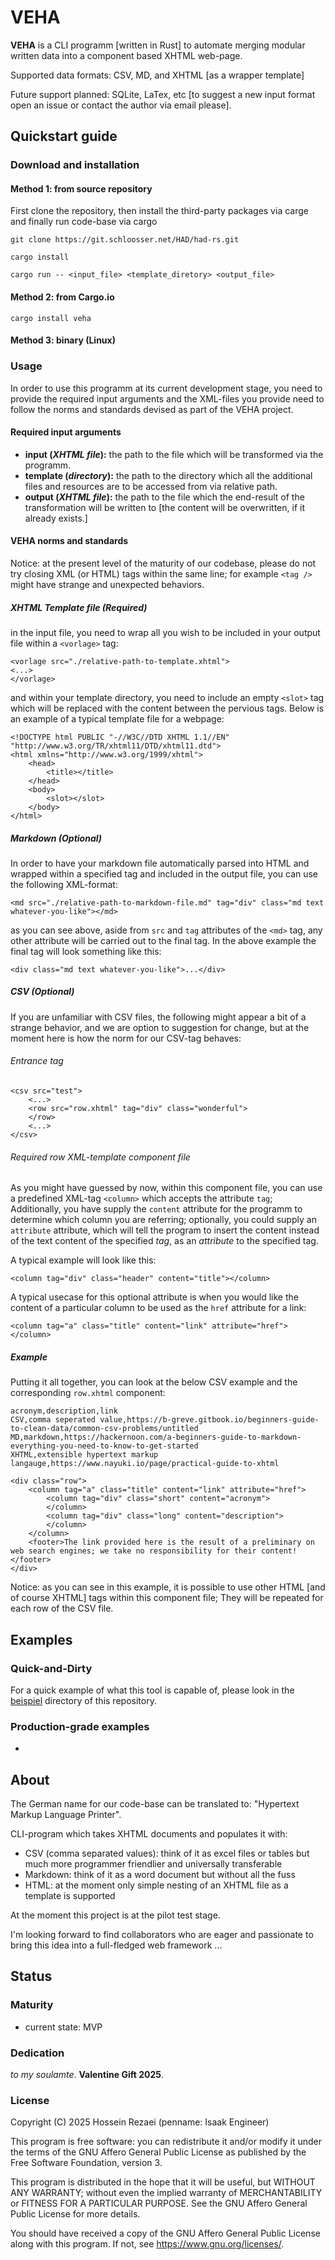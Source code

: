 # VEHA

**VEHA** is a CLI programm [written in Rust] to automate merging modular written data into a component based XHTML web-page.

Supported data formats: CSV, MD, and XHTML [as a wrapper template]

Future support planned: SQLite, LaTex, etc [to suggest a new input format open an issue or contact the author via email please].

## Quickstart guide

### Download and installation

#### Method 1: from source repository

First clone the repository, then install the third-party packages via carge and finally run code-base via cargo

```
git clone https://git.schloosser.net/HAD/had-rs.git

cargo install

cargo run -- <input_file> <template_diretory> <output_file>
```

#### Method 2: from Cargo.io

```
cargo install veha
```

#### Method 3: binary (Linux)

### Usage

In order to use this programm at its current development stage, you need to provide the required input arguments and the XML-files you provide need to follow the norms and standards devised as part of the VEHA project.

#### Required input arguments

- **input (_XHTML file_):** the path to the file which will be transformed via the programm.
- **template (_directory_):** the path to the directory which all the additional files and resources are to be accessed from via relative path.
- **output (_XHTML file_):** the path to the file which the end-result of the transformation will be written to [the content will be overwritten, if it already exists.]

#### VEHA norms and standards

Notice: at the present level of the maturity of our codebase, please do not try closing XML (or HTML) tags within the same line; for example `<tag />` might have strange and unexpected behaviors.

##### XHTML Template file (Required)

in the input file, you need to wrap all you wish to be included in your output file within a `<vorlage>` tag:

```
<vorlage src="./relative-path-to-template.xhtml">
<...>
</vorlage>
```

and within your template directory, you need to include an empty `<slot>` tag which will be replaced with the content between the pervious tags.
Below is an example of a typical template file for a webpage:

```
<!DOCTYPE html PUBLIC "-//W3C//DTD XHTML 1.1//EN"
"http://www.w3.org/TR/xhtml11/DTD/xhtml11.dtd">
<html xmlns="http://www.w3.org/1999/xhtml">
	<head>
		<title></title>
	</head>
	<body>
		<slot></slot>
	</body>
</html>
```

##### Markdown (Optional)

In order to have your markdown file automatically parsed into HTML and wrapped within a specified tag and included in the output file, you can use the following XML-format:

```
<md src="./relative-path-to-markdown-file.md" tag="div" class="md text whatever-you-like"></md>
```

as you can see above, aside from `src` and `tag` attributes of the `<md>` tag, any other attribute will be carried out to the final tag.
In the above example the final tag will look something like this:

```
<div class="md text whatever-you-like">...</div>
```

##### CSV (Optional)

If you are unfamiliar with CSV files, the following might appear a bit of a strange behavior, and we are option to suggestion for change, but at the moment here is how the norm for our CSV-tag behaves:

###### Entrance tag

```
<csv src="test">
	<...>
	<row src="row.xhtml" tag="div" class="wonderful">
	</row>
	<...>
</csv>
```

###### Required row XML-template component file

As you might have guessed by now, within this component file, you can use a predefined XML-tag `<column>` which accepts the attribute `tag`;
Additionally, you have supply the `content` attribute for the programm to determine which column you are referring;
optionally, you could supply an `attribute` attribute, which will tell the program to insert the content instead of the text content of the specified _tag_, as an _attribute_ to the specified tag.

A typical example will look like this:

```
<column tag="div" class="header" content="title"></column>
```

A typical usecase for this optional attribute is when you would like the content of a particular column to be used as the `href` attribute for a link:

```
<column tag="a" class="title" content="link" attribute="href"></column>
```

##### Example

Putting it all together, you can look at the below CSV example and the corresponding `row.xhtml` component:

```
acronym,description,link
CSV,comma seperated value,https://b-greve.gitbook.io/beginners-guide-to-clean-data/common-csv-problems/untitled
MD,markdown,https://hackernoon.com/a-beginners-guide-to-markdown-everything-you-need-to-know-to-get-started
XHTML,extensible hypertext markup langauge,https://www.nayuki.io/page/practical-guide-to-xhtml
```

```
<div class="row">
	<column tag="a" class="title" content="link" attribute="href">
		<column tag="div" class="short" content="acronym">
		</column>
		<column tag="div" class="long" content="description">
		</column>
	</column>
	<footer>The link provided here is the result of a preliminary on web search engines; we take no responsibility for their content!</footer>
</div>
```

Notice: as you can see in this example, it is possible to use other HTML [and of course XHTML] tags within this component file;
They will be repeated for each row of the CSV file.

## Examples

### Quick-and-Dirty

For a quick example of what this tool is capable of, please look in the [beispiel](./beispiel/) directory of this repository.

### Production-grade examples

-

## About

The German name for our code-base can be translated to: "Hypertext Markup Language Printer".

CLI-program which takes XHTML documents and populates it with:

- CSV (comma separated values): think of it as excel files or tables but much more programmer friendlier and universally transferable
- Markdown: think of it as a word document but without all the fuss
- HTML: at the moment only simple nesting of an XHTML file as a template is supported

At the moment this project is at the pilot test stage.

I'm looking forward to find collaborators who are eager and passionate to bring this idea into a full-fledged web framework ...

## Status

### Maturity

- current state: MVP

### Dedication

_to my soulamte_. **Valentine Gift 2025**.

### License

Copyright (C) 2025 Hossein Rezaei (penname: Isaak Engineer)

This program is free software: you can redistribute it and/or modify it under the terms of the GNU Affero General Public License as published by the Free Software Foundation, version 3.

This program is distributed in the hope that it will be useful, but WITHOUT ANY WARRANTY; without even the implied warranty of MERCHANTABILITY or FITNESS FOR A PARTICULAR PURPOSE. See the GNU Affero General Public License for more details.

You should have received a copy of the GNU Affero General Public License along with this program. If not, see <https://www.gnu.org/licenses/>.
